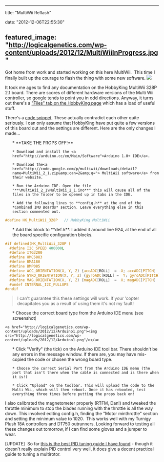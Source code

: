 
---
title: "MultiWii Reflash"

date: "2012-12-06T22:55:30"

featured_image: "http://logicalgenetics.com/wp-content/uploads/2012/12/MultiWiiInProgress.jpg"
---


Got home from work and started working on this here MultiWii.  This time I finally built up the courage to flash the thing with some new software. <a href="http://logicalgenetics.com/wp-content/uploads/2012/12/MultiWiiInProgress.jpg"><img src="http://logicalgenetics.com/wp-content/uploads/2012/12/MultiWiiInProgress.jpg"/></a>

It took me ages to find any documentation on the HobbyKing MultiWii 328P 2.1 board. There are scores of different hardware versions of the Multi Wii controller, so google tends to point you in odd directions. Anyway, it turns out there's a <a href="http://www.hobbyking.com/hobbyking/store/__27033__MultiWii_328P_Flight_Controller_w_FTDI_DSM2_Port.html">"Files" tab on the HobbyKing page</a> which has a load of useful stuff.

There's a <a href="http://www.hobbyking.com/hobbyking/store/uploads/471221464X331045X6.txt">code snippet</a>. These actually contradict each other quite seriously. I can only assume that HobbyKing have put quite a few versions of this board out and the settings are different. Here are the only changes I made...
<ul>
	* **TAKE THE PROPS OFF!**

	* Download and install the <a href="http://arduino.cc/en/Main/Software">Arduino 1.0+ IDE</a>.

	* Download the<a href="http://code.google.com/p/multiwii/downloads/detail?name=MultiWii_2_1.zip&amp;can=2&amp;q="> MultiWii software</a> from their website.

	* Run the Arduino IDE. Open the file "**\MultiWii_2_1\MultiWii_2_1.ino**" this will cause all of the files in the folder to be opened up in tabs in the IDE.

	* Add the following lines to **config.h** at the end of the *Combined IMU Boards* section. Leave everything else in this section commented out.

</ul>

```C
#define HK_MultiWii_328P   // HobbyKing MultiWii
```

<ul>
	* Add this block to **def.h**. I added it around line 924, at the end of all the board specific configuration blocks.

</ul>

```C
#if defined(HK_MultiWii_328P )
  #define I2C_SPEED 400000L
  #define ITG3200
  #define HMC5883
  #define BMA180
  #define BMP085
  #define ACC_ORIENTATION(X, Y, Z) {accADC[ROLL]  = -X; accADC[PITCH]  = -Y; accADC[YAW]  =  Z;}
  #define GYRO_ORIENTATION(X, Y, Z) {gyroADC[ROLL] =  Y; gyroADC[PITCH] = -X; gyroADC[YAW] = -Z;}
  #define MAG_ORIENTATION(X, Y, Z) {magADC[ROLL]  =  X; magADC[PITCH]  =  Y; magADC[YAW]  = Z;}
  #undef INTERNAL_I2C_PULLUPS
#endif
```

<blockquote>I can't guarantee this these settings will work. If your 'copter decapitates you as a result of using them it's not my fault!</blockquote>
<ul>
	* Choose the correct board type from the Arduino IDE menu (see screenshot)

</ul>

```
<a href="http://logicalgenetics.com/wp-content/uploads/2012/12/Arduino1.png"><img src="http://logicalgenetics.com/wp-content/uploads/2012/12/Arduino1.png"/></a>
```

<ul>
	* Click "Verify" (the tick) on the Arduino IDE tool bar. There shouldn't be any errors in the message window. If there are, you may have mis-copied the code or chosen the wrong board type.

	* Choose the correct Serial Port from the Arduino IDE menu (the port that isn't there when the cable is connected and is there when it is!)

	* Click "Upload" on the toolbar. This will upload the code to the Multi Wii, which will then reboot. Once it has rebooted, test everything three times before putting the props back on!

</ul>
I also calibrated the magnetometer properly (RTFM, Dan!) and tweaked the throttle minimum to stop the blades running with the throttle is all the way down. This involved editing config.h, finding the "Motor minthrottle" section and setting the minimum value to 1020.  This works well with my Turnigy Plush 18A controllers and DT750 outrunners. Looking forward to testing all these changes out tomorrow, if I can find some gloves and a jumper to wear.

[UPDATE]  So far <a href="http://www.rcgroups.com/forums/showthread.php?t=1375728">this is the best PID tuning guide I have found</a> - though it doesn't really explain PID control very well, it does give a decent practical guide to tuning a multirotor.
